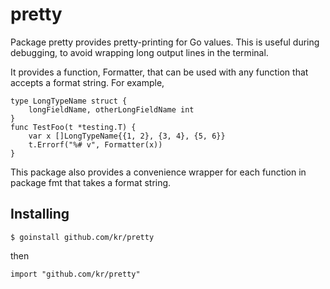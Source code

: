 # pretty

Package pretty provides pretty-printing for Go values. This is useful during
debugging, to avoid wrapping long output lines in the terminal.

It provides a function, Formatter, that can be used with any function that
accepts a format string. For example,

    type LongTypeName struct {
        longFieldName, otherLongFieldName int
    }
    func TestFoo(t *testing.T) {
        var x []LongTypeName{{1, 2}, {3, 4}, {5, 6}}
        t.Errorf("%# v", Formatter(x))
    }

This package also provides a convenience wrapper for each function in
package fmt that takes a format string.

## Installing

    $ goinstall github.com/kr/pretty

then

    import "github.com/kr/pretty"
